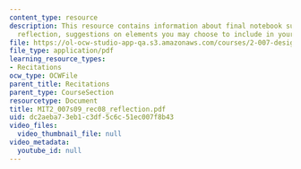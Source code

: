 ```yaml
---
content_type: resource
description: This resource contains information about final notebook submission and
  reflection, suggestions on elements you may choose to include in your reflection.
file: https://ol-ocw-studio-app-qa.s3.amazonaws.com/courses/2-007-design-and-manufacturing-i-spring-2009/dc2aeba73eb1c3df5c6c51ec007f8b43_MIT2_007s09_rec08_reflection.pdf
file_type: application/pdf
learning_resource_types:
- Recitations
ocw_type: OCWFile
parent_title: Recitations
parent_type: CourseSection
resourcetype: Document
title: MIT2_007s09_rec08_reflection.pdf
uid: dc2aeba7-3eb1-c3df-5c6c-51ec007f8b43
video_files:
  video_thumbnail_file: null
video_metadata:
  youtube_id: null
---
```

